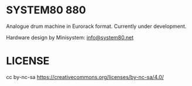 SYSTEM80 880
======================================

Analogue drum machine in Eurorack format. Currently under development.

Hardware design by Minisystem: info@system80.net


LICENSE
=======
cc by-nc-sa
https://creativecommons.org/licenses/by-nc-sa/4.0/